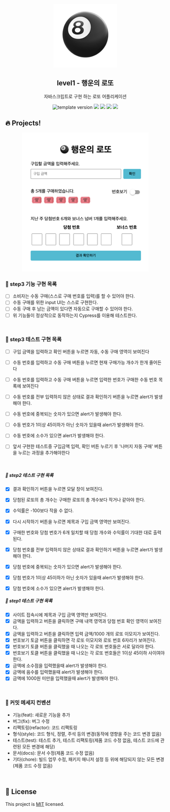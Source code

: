 <p align="middle" >
  <img width="200px;" src="./src/images/lotto_ball.png"/>
</p>
<h2 align="middle">level1 - 행운의 로또</h2>
<p align="middle">자바스크립트로 구현 하는 로또 어플리케이션</p>
<p align="middle">
<img src="https://img.shields.io/badge/version-1.0.0-blue?style=flat-square" alt="template version"/>
<img src="https://img.shields.io/badge/language-html-red.svg?style=flat-square"/>
<img src="https://img.shields.io/badge/language-css-blue.svg?style=flat-square"/>
<img src="https://img.shields.io/badge/language-js-yellow.svg?style=flat-square"/>
<a href="https://github.com/daybrush/moveable/blob/master/LICENSE" target="_blank">
  <img src="https://img.shields.io/github/license/daybrush/moveable.svg?style=flat-square&label=license&color=08CE5D"/>
  </a>
</p>

## 🔥 Projects!

<p align="middle">
  <img width="400" src="./src/images/lotto_ui.png">
</p>

### 🎯 step3 기능 구현 목록

- [ ] 소비자는 수동 구매(스스로 구매 번호를 입력)를 할 수 있어야 한다.
- [ ] 수동 구매를 위한 input UI는 스스로 구현한다.
- [ ] 수동 구매 후 남는 금액이 있다면 자동으로 구매할 수 있어야 한다.
- [ ] 위 기능들이 정상적으로 동작하는지 Cypress를 이용해 테스트한다.

<br>

### 🧩 step3 테스트 구현 목록
- [ ] 구입 금액을 입력하고 확인 버튼을 누르면 자동, 수동 구매 영역이 보여진다
- [ ] 수동 번호를 입력하고 수동 구매 버튼을 누르면 현재 구매가능 개수가 한개 줄어든다
- [ ] 수동 번호를 입력하고 수동 구매 버튼을 누르면 입력한 번호가 구매한 수동 번호 목록에 보여진다
- [ ] 수동 번호를 전부 입력하지 않은 상태로 결과 확인하기 버튼을 누르면 alert가 발생해야 한다.
- [ ] 수동 번호에 중복되는 숫자가 있으면 alert가 발생해야 한다.
- [ ] 수동 번호가 1이상 45이하가 아닌 숫자가 있을때 alert가 발생해야 한다.
- [ ] 수동 번호에 소수가 있으면 alert가 발생해야 한다.

- [ ] 앞서 구현한 테스트중 구입금액 입력, 확인 버튼 누르기 후 '나머지 자동 구매' 버튼을 누르는 과정을 추가해야한다 
<br>

##### 🧩 step2 테스트 구현 목록

- [x] 결과 확인하기 버튼을 누르면 모달 창이 보여진다.
- [x] 당첨된 로또의 총 개수는 구매한 로또의 총 개수보다 작거나 같아야 한다.
- [x] 수익률은 -100보다 작을 수 없다.
- [x] 다시 시작하기 버튼을 누르면 제목과 구입 금액 영역만 보여진다.
- [x] 구매한 번호와 당첨 번호가 6개 일치할 때 당첨 개수와 수익률이 기대한 대로 출력된다.
- [x] 당첨 번호를 전부 입력하지 않은 상태로 결과 확인하기 버튼을 누르면 alert가 발생해야 한다.
- [x] 당첨 번호에 중복되는 숫자가 있으면 alert가 발생해야 한다.
- [x] 당첨 번호가 1이상 45이하가 아닌 숫자가 있을때 alert가 발생해야 한다.
- [x] 당첨 번호에 소수가 있으면 alert가 발생해야 한다.


##### 🧩 step1 테스트 구현 목록

- [x] 사이트 접속시에 제목과 구입 금액 영역만 보여진다.
- [x] 금액을 입력하고 버튼을 클릭하면 구매 내역 영역과 당첨 번호 확인 영역이 보여진다.
- [x] 금액을 입력하고 버튼을 클릭하면 입력 금액/1000 개의 로또 이모지가 보여진다.
- [x] 번호보기 토글 버튼을 클릭하면 각 로또 이모지와 로또 번호 6자리가 보여진다.
- [x] 번호보기 토클 버튼을 클릭했을 때 나오는 각 로또 번호들은 서로 달라야 한다.
- [x] 번호보기 토클 버튼을 클릭했을 때 나오는 각 로또 번호들은 1이상 45이하 사이여야 한다.
- [x] 금액에 소수점을 입력했을때 alert가 발생해야 한다.
- [x] 금액에 음수를 입력했을때 alert가 발생해야 한다.
- [x] 금액에 1000원 미만을 입력했을때 alert가 발생해야 한다.

<br>

### 🔨 커밋 메세지 컨벤션

- 기능(feat): 새로운 기능을 추가
- 버그(fix): 버그 수정
- 리팩토링(refactor): 코드 리팩토링
- 형식(style): 코드 형식, 정렬, 주석 등의 변경(동작에 영향을 주는 코드 변경 없음)
- 테스트(test): 테스트 추가, 테스트 리팩토링(제품 코드 수정 없음, 테스트 코드에 관련된 모든 변경에 해당)
- 문서(docs): 문서 수정(제품 코드 수정 없음)
- 기타(chore): 빌드 업무 수정, 패키지 매니저 설정 등 위에 해당되지 않는 모든 변경(제품 코드 수정 없음)

<br>

## 📝 License

This project is [MIT](https://github.com/woowacourse/javascript-lotto/blob/main/LICENSE) licensed.
